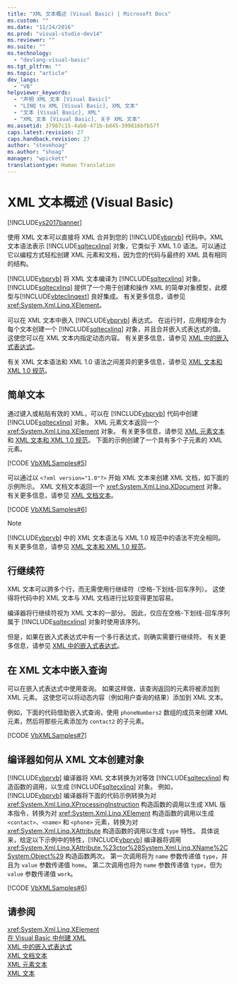 ```yaml
---
title: "XML 文本概述 (Visual Basic) | Microsoft Docs"
ms.custom: ""
ms.date: "11/24/2016"
ms.prod: "visual-studio-dev14"
ms.reviewer: ""
ms.suite: ""
ms.technology: 
  - "devlang-visual-basic"
ms.tgt_pltfrm: ""
ms.topic: "article"
dev_langs: 
  - "VB"
helpviewer_keywords: 
  - "声明 XML 文本 [Visual Basic]"
  - "LINQ to XML [Visual Basic], XML 文本"
  - "文本 [Visual Basic], XML"
  - "XML 文本 [Visual Basic], 关于 XML 文本"
ms.assetid: 37987c15-4ab8-471b-bd45-399816bfb57f
caps.latest.revision: 27
caps.handback.revision: 27
author: "stevehoag"
ms.author: "shoag"
manager: "wpickett"
translationtype: Human Translation
---
```

# XML 文本概述 (Visual Basic)
[!INCLUDE[vs2017banner](../../../../csharp/includes/vs2017banner.md)]

使用 XML 文本可以直接将 XML 合并到您的 [!INCLUDE[vbprvb](../../../../csharp/programming-guide/concepts/linq/includes/vbprvb_md.md)] 代码中。XML 文本语法表示 [!INCLUDE[sqltecxlinq](../../../../csharp/programming-guide/concepts/linq/includes/sqltecxlinq_md.md)] 对象，它类似于 XML 1.0 语法。可以通过它以编程方式轻松创建 XML 元素和文档，因为您的代码与最终的 XML 具有相同的结构。  
  
 [!INCLUDE[vbprvb](../../../../csharp/programming-guide/concepts/linq/includes/vbprvb_md.md)] 将 XML 文本编译为 [!INCLUDE[sqltecxlinq](../../../../csharp/programming-guide/concepts/linq/includes/sqltecxlinq_md.md)] 对象。  [!INCLUDE[sqltecxlinq](../../../../csharp/programming-guide/concepts/linq/includes/sqltecxlinq_md.md)] 提供了一个用于创建和操作 XML 的简单对象模型，此模型与[!INCLUDE[vbteclinqext](../../../../csharp/getting-started/includes/vbteclinqext_md.md)] 良好集成。  有关更多信息，请参见 <xref:System.Xml.Linq.XElement>。  
  
 可以在 XML 文本中嵌入 [!INCLUDE[vbprvb](../../../../csharp/programming-guide/concepts/linq/includes/vbprvb_md.md)] 表达式。  在运行时，应用程序会为每个文本创建一个 [!INCLUDE[sqltecxlinq](../../../../csharp/programming-guide/concepts/linq/includes/sqltecxlinq_md.md)] 对象，并且合并嵌入式表达式的值。  这使您可以在 XML 文本内指定动态内容。  有关更多信息，请参见 [XML 中的嵌入式表达式](../../../../visual-basic/programming-guide/language-features/xml/embedded-expressions-in-xml.md)。  
  
 有关 XML 文本语法和 XML 1.0 语法之间差异的更多信息，请参见 [XML 文本和 XML 1.0 规范](../../../../visual-basic/programming-guide/language-features/xml/xml-literals-and-the-xml-1-0-specification.md)。  
  
## 简单文本  
 通过键入或粘贴有效的 XML，可以在 [!INCLUDE[vbprvb](../../../../csharp/programming-guide/concepts/linq/includes/vbprvb_md.md)] 代码中创建 [!INCLUDE[sqltecxlinq](../../../../csharp/programming-guide/concepts/linq/includes/sqltecxlinq_md.md)] 对象。  XML 元素文本返回一个 <xref:System.Xml.Linq.XElement> 对象。  有关更多信息，请参见 [XML 元素文本](../../../../visual-basic/language-reference/xml-literals/xml-element-literal.md)和 [XML 文本和 XML 1.0 规范](../../../../visual-basic/programming-guide/language-features/xml/xml-literals-and-the-xml-1-0-specification.md)。  下面的示例创建了一个具有多个子元素的 XML 元素。  
  
 [!CODE [VbXMLSamples#5](../CodeSnippet/VS_Snippets_VBCSharp/VbXMLSamples#5)]  
  
 可以通过以 `<?xml version="1.0"?>` 开始 XML 文本来创建 XML 文档，如下面的示例所示。  XML 文档文本返回一个 <xref:System.Xml.Linq.XDocument> 对象。  有关更多信息，请参见 [XML 文档文本](../../../../visual-basic/language-reference/xml-literals/xml-document-literal.md)。  
  
 [!CODE [VbXMLSamples#6](../CodeSnippet/VS_Snippets_VBCSharp/VbXMLSamples#6)]  
  
> [!NOTE]
>  [!INCLUDE[vbprvb](../../../../csharp/programming-guide/concepts/linq/includes/vbprvb_md.md)] 中的 XML 文本语法与 XML 1.0 规范中的语法不完全相同。  有关更多信息，请参见 [XML 文本和 XML 1.0 规范](../../../../visual-basic/programming-guide/language-features/xml/xml-literals-and-the-xml-1-0-specification.md)。  
  
## 行继续符  
 XML 文本可以跨多个行，而无需使用行继续符（空格\-下划线\-回车序列）。  这使得将代码中的 XML 文本与 XML 文档进行比较变得更加容易。  
  
 编译器将行继续符视为 XML 文本的一部分。  因此，仅应在空格\-下划线\-回车序列属于 [!INCLUDE[sqltecxlinq](../../../../csharp/programming-guide/concepts/linq/includes/sqltecxlinq_md.md)] 对象时使用该序列。  
  
 但是，如果在嵌入式表达式中有一个多行表达式，则确实需要行继续符。  有关更多信息，请参见 [XML 中的嵌入式表达式](../../../../visual-basic/programming-guide/language-features/xml/embedded-expressions-in-xml.md)。  
  
## 在 XML 文本中嵌入查询  
 可以在嵌入式表达式中使用查询。  如果这样做，该查询返回的元素将被添加到 XML 元素。  这使您可以将动态内容（例如用户查询的结果）添加到 XML 文本。  
  
 例如，下面的代码借助嵌入式查询，使用 `phoneNumbers2` 数组的成员来创建 XML 元素，然后将那些元素添加为 `contact2` 的子元素。  
  
 [!CODE [VbXMLSamples#7](../CodeSnippet/VS_Snippets_VBCSharp/VbXMLSamples#7)]  
  
## 编译器如何从 XML 文本创建对象  
 [!INCLUDE[vbprvb](../../../../csharp/programming-guide/concepts/linq/includes/vbprvb_md.md)] 编译器将 XML 文本转换为对等效 [!INCLUDE[sqltecxlinq](../../../../csharp/programming-guide/concepts/linq/includes/sqltecxlinq_md.md)] 构造函数的调用，以生成 [!INCLUDE[sqltecxlinq](../../../../csharp/programming-guide/concepts/linq/includes/sqltecxlinq_md.md)] 对象。  例如，[!INCLUDE[vbprvb](../../../../csharp/programming-guide/concepts/linq/includes/vbprvb_md.md)] 编译器将下面的代码示例转换为对 <xref:System.Xml.Linq.XProcessingInstruction> 构造函数的调用以生成 XML 版本指令，转换为对 <xref:System.Xml.Linq.XElement> 构造函数的调用以生成 `<contact>`、`<name>` 和 `<phone>` 元素，转换为对 <xref:System.Xml.Linq.XAttribute> 构造函数的调用以生成 `type` 特性。  具体说来，给定以下示例中的特性，[!INCLUDE[vbprvb](../../../../csharp/programming-guide/concepts/linq/includes/vbprvb_md.md)] 编译器将调用 <xref:System.Xml.Linq.XAttribute.%23ctor%28System.Xml.Linq.XName%2CSystem.Object%29> 构造函数两次。  第一次调用将为 `name` 参数传递值 `type`，并且为 `value` 参数传递值 `home`。  第二次调用也将为 `name` 参数传递值 `type`，但为 `value` 参数传递值 `work`。  
  
 [!CODE [VbXMLSamples#6](../CodeSnippet/VS_Snippets_VBCSharp/VbXMLSamples#6)]  
  
## 请参阅  
 <xref:System.Xml.Linq.XElement>   
 [在 Visual Basic 中创建 XML](../../../../visual-basic/programming-guide/language-features/xml/creating-xml.md)   
 [XML 中的嵌入式表达式](../../../../visual-basic/programming-guide/language-features/xml/embedded-expressions-in-xml.md)   
 [XML 文档文本](../../../../visual-basic/language-reference/xml-literals/xml-document-literal.md)   
 [XML 元素文本](../../../../visual-basic/language-reference/xml-literals/xml-element-literal.md)   
 [XML 文本](../../../../visual-basic/language-reference/xml-literals/index.md)
